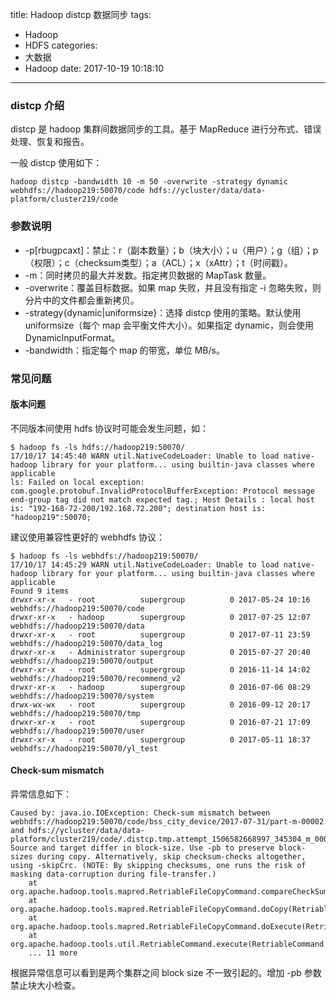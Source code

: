 title: Hadoop distcp 数据同步
tags:
  - Hadoop
  - HDFS
categories:
  - 大数据
  - Hadoop
date: 2017-10-19 10:18:10
---


### distcp 介绍

distcp 是 hadoop 集群间数据同步的工具。基于 MapReduce 进行分布式、错误处理、恢复和报告。

一般 distcp 使用如下：

    hadoop distcp -bandwidth 10 -m 50 -overwrite -strategy dynamic webhdfs://hadoop219:50070/code hdfs://ycluster/data/data-platform/cluster219/code

<!-- more -->

### 参数说明

- -p[rbugpcaxt]：禁止：r（副本数量）；b（块大小）；u（用户）；g（组）；p（权限）；c（checksum类型）；a（ACL）；x（xAttr）；t（时间戳）。
- -m：同时拷贝的最大并发数。指定拷贝数据的 MapTask 数量。
- -overwrite：覆盖目标数据。如果 map 失败，并且没有指定 -i 忽略失败，则分片中的文件都会重新拷贝。
- -strategy{dynamic|uniformsize}：选择 distcp 使用的策略。默认使用 uniformsize（每个 map 会平衡文件大小）。如果指定 dynamic，则会使用 DynamicInputFormat。
- -bandwidth：指定每个 map 的带宽，单位 MB/s。

### 常见问题

#### 版本问题

不同版本间使用 hdfs 协议时可能会发生问题，如：

    $ hadoop fs -ls hdfs://hadoop219:50070/
    17/10/17 14:45:40 WARN util.NativeCodeLoader: Unable to load native-hadoop library for your platform... using builtin-java classes where applicable
    ls: Failed on local exception: com.google.protobuf.InvalidProtocolBufferException: Protocol message end-group tag did not match expected tag.; Host Details : local host is: "192-168-72-200/192.168.72.200"; destination host is: "hadoop219":50070;
    
建议使用兼容性更好的 webhdfs 协议：

    $ hadoop fs -ls webhdfs://hadoop219:50070/
    17/10/17 14:45:29 WARN util.NativeCodeLoader: Unable to load native-hadoop library for your platform... using builtin-java classes where applicable
    Found 9 items
    drwxr-xr-x   - root          supergroup          0 2017-05-24 10:16 webhdfs://hadoop219:50070/code
    drwxr-xr-x   - hadoop        supergroup          0 2017-07-25 12:07 webhdfs://hadoop219:50070/data
    drwxr-xr-x   - root          supergroup          0 2017-07-11 23:59 webhdfs://hadoop219:50070/data_log
    drwxr-xr-x   - Administrator supergroup          0 2015-07-27 20:40 webhdfs://hadoop219:50070/output
    drwxr-xr-x   - root          supergroup          0 2016-11-14 14:02 webhdfs://hadoop219:50070/recommend_v2
    drwxr-xr-x   - hadoop        supergroup          0 2016-07-06 08:29 webhdfs://hadoop219:50070/system
    drwx-wx-wx   - root          supergroup          0 2016-09-12 20:17 webhdfs://hadoop219:50070/tmp
    drwxr-xr-x   - root          supergroup          0 2016-07-21 17:09 webhdfs://hadoop219:50070/user
    drwxr-xr-x   - root          supergroup          0 2017-05-11 18:37 webhdfs://hadoop219:50070/yl_test

#### Check-sum mismatch

异常信息如下：

    Caused by: java.io.IOException: Check-sum mismatch between webhdfs://hadoop219:50070/code/bss_city_device/2017-07-31/part-m-00002 and hdfs://ycluster/data/data-platform/cluster219/code/.distcp.tmp.attempt_1506582668997_345304_m_000011_1. Source and target differ in block-size. Use -pb to preserve block-sizes during copy. Alternatively, skip checksum-checks altogether, using -skipCrc. (NOTE: By skipping checksums, one runs the risk of masking data-corruption during file-transfer.)
    	at org.apache.hadoop.tools.mapred.RetriableFileCopyCommand.compareCheckSums(RetriableFileCopyCommand.java:210)
    	at org.apache.hadoop.tools.mapred.RetriableFileCopyCommand.doCopy(RetriableFileCopyCommand.java:130)
    	at org.apache.hadoop.tools.mapred.RetriableFileCopyCommand.doExecute(RetriableFileCopyCommand.java:99)
    	at org.apache.hadoop.tools.util.RetriableCommand.execute(RetriableCommand.java:87)
    	... 11 more

根据异常信息可以看到是两个集群之间 block size 不一致引起的。增加 -pb 参数禁止块大小检查。
